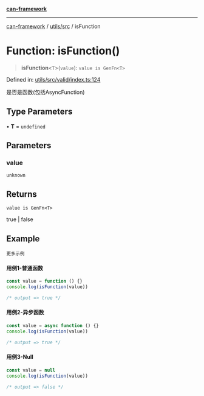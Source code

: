 [**can-framework**](../../../README.md)

***

[can-framework](../../../modules.md) / [utils/src](../README.md) / isFunction

# Function: isFunction()

> **isFunction**\<`T`\>(`value`): `value is GenFn<T>`

Defined in: [utils/src/valid/index.ts:124](https://github.com/acanowl/acanowl-framework/blob/803929d309daee638a276dd80756bc2cc91479c5/packages/utils/src/valid/index.ts#L124)

是否是函数(包括AsyncFunction)

## Type Parameters

• **T** = `undefined`

## Parameters

### value

`unknown`

## Returns

`value is GenFn<T>`

true | false

## Example

```更多示例```
#### 用例1-普通函数

```typescript
const value = function () {}
console.log(isFunction(value))

/* output => true */
```

#### 用例2-异步函数

```typescript
const value = async function () {}
console.log(isFunction(value))

/* output => true */
```

#### 用例3-Null

```typescript
const value = null
console.log(isFunction(value))

/* output => false */
```
